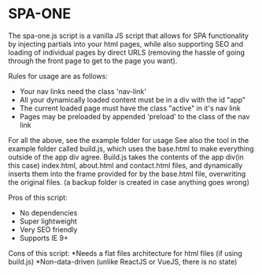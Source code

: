 # SPA-ONE
The spa-one.js script is a vanilla JS script that allows for SPA functionality by injecting partials into your html pages, while also supporting SEO and loading of individual pages by direct URLS (removing the hassle of going through the front page to get to the page you want).

Rules for usage are as follows:
* Your nav links need the class 'nav-link'
* All your dynamically loaded content must be in a div with the id "app"
* The current loaded page must have the class "active" in it's nav link
* Pages may be preloaded by appended 'preload' to the class of the nav link
 
For all the above, see the example folder for usage
See also the tool in the example folder called build.js, which uses the base.html to make everything outside of the app div agree.
Build.js takes the contents of the app div(in this case) index.html, about.html and contact.html files, and dynamically inserts them into the frame provided for by the base.html file, overwriting the original files. (a backup folder is created in case anything goes wrong)

Pros of this script:
* No dependencies
* Super lightweight
* Very SEO friendly
* Supports IE 9+

Cons of this script:
*Needs a flat files architecture for html files (if using build.js)
*Non-data-driven (unlike ReactJS or VueJS, there is no state)

